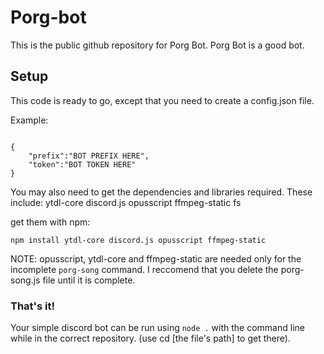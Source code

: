# Porg-bot

This is the public github repository for Porg Bot. Porg Bot is a good bot.

## Setup

This code is ready to go, except that you need to create a config.json file.

Example:

```

{
    "prefix":"BOT PREFIX HERE",
    "token":"BOT TOKEN HERE"
}

```
You may also need to get the dependencies and libraries required. These include:
ytdl-core
discord.js
opusscript
ffmpeg-static
fs

get them with npm:

`npm install ytdl-core discord.js opusscript ffmpeg-static`

NOTE: opusscript, ytdl-core and ffmpeg-static are needed only for the incomplete `porg-song` command. I reccomend that you delete the porg-song.js file until it is complete.

### That's it!

Your simple discord bot can be run using `node .` with the command line while in the correct repository. (use cd [the file's path] to get there).

